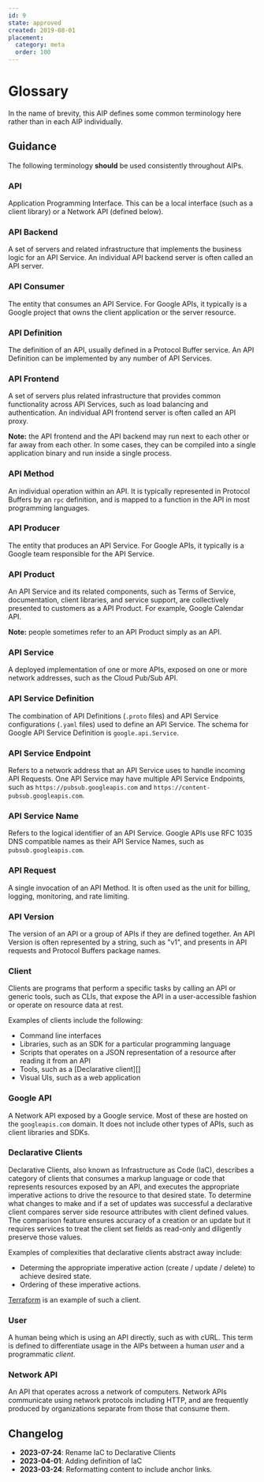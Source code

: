 ```yaml
---
id: 9
state: approved
created: 2019-08-01
placement:
  category: meta
  order: 100
---
```


# Glossary

In the name of brevity, this AIP defines some common terminology here rather
than in each AIP individually.

## Guidance

The following terminology **should** be used consistently throughout AIPs.

### API

Application Programming Interface. This can be a local interface (such as a
client library) or a Network API (defined below).

### API Backend

A set of servers and related infrastructure that implements the business logic
for an API Service. An individual API backend server is often called an API
server.

### API Consumer

The entity that consumes an API Service. For Google APIs, it typically is a
Google project that owns the client application or the server resource.

### API Definition

The definition of an API, usually defined in a Protocol Buffer service. An API
Definition can be implemented by any number of API Services.

### API Frontend

A set of servers plus related infrastructure that provides common functionality
across API Services, such as load balancing and authentication. An individual
API frontend server is often called an API proxy.

**Note:** the API frontend and the API backend may run next to each other or far
away from each other. In some cases, they can be compiled into a single
application binary and run inside a single process.

### API Method

An individual operation within an API. It is typically represented in Protocol
Buffers by an `rpc` definition, and is mapped to a function in the API in most
programming languages.

### API Producer

The entity that produces an API Service. For Google APIs, it typically is a
Google team responsible for the API Service.

### API Product

An API Service and its related components, such as Terms of Service,
documentation, client libraries, and service support, are collectively presented
to customers as a API Product. For example, Google Calendar API.

**Note:** people sometimes refer to an API Product simply as an API.

### API Service

A deployed implementation of one or more APIs, exposed on one or more network
addresses, such as the Cloud Pub/Sub API.

### API Service Definition

The combination of API Definitions (`.proto` files) and API Service
configurations (`.yaml` files) used to define an API Service. The schema for
Google API Service Definition is `google.api.Service`.

### API Service Endpoint

Refers to a network address that an API Service uses to handle incoming API
Requests. One API Service may have multiple API Service Endpoints, such as
`https://pubsub.googleapis.com` and `https://content-pubsub.googleapis.com`.

### API Service Name

Refers to the logical identifier of an API Service. Google APIs use RFC 1035 DNS
compatible names as their API Service Names, such as `pubsub.googleapis.com`.

### API Request

A single invocation of an API Method. It is often used as the unit for billing,
logging, monitoring, and rate limiting.

### API Version

The version of an API or a group of APIs if they are defined together. An API
Version is often represented by a string, such as "v1", and presents in API
requests and Protocol Buffers package names.

### Client

Clients are programs that perform a specific tasks by calling an API or generic
tools, such as CLIs, that expose the API in a user-accessible fashion or operate
on resource data at rest.

Examples of clients include the following:

- Command line interfaces
- Libraries, such as an SDK for a particular programming language
- Scripts that operates on a JSON representation of a resource after reading it
  from an API
- Tools, such as a [Declarative client][]
- Visual UIs, such as a web application

### Google API

A Network API exposed by a Google service. Most of these are hosted on the
`googleapis.com` domain. It does not include other types of APIs, such as client
libraries and SDKs.

### Declarative Clients

Declarative Clients, also known as Infrastructure as Code (IaC), describes a
category of clients that consumes a markup language or code that represents
resources exposed by an API, and executes the appropriate imperative actions to
drive the resource to that desired state. To determine what changes to make and
if a set of updates was successful a declarative client compares server side
resource attributes with client defined values. The comparison feature ensures
accuracy of a creation or an update but it requires services to treat the client
set fields as read-only and diligently preserve those values.

Examples of complexities that declarative clients abstract away include:

- Determing the appropriate imperative action (create / update / delete) to
  achieve desired state.
- Ordering of these imperative actions.

[Terraform][] is an example of such a client.

### User

A human being which is using an API directly, such as with cURL. This term is
defined to differentiate usage in the AIPs between a human *user* and a
programmatic *client*.

### Network API

An API that operates across a network of computers. Network APIs communicate
using network protocols including HTTP, and are frequently produced by
organizations separate from those that consume them.

[Declarative clients]: #declarative-clients
[Terraform]: https://www.terraform.io/

## Changelog

- **2023-07-24**: Rename IaC to Declarative Clients
- **2023-04-01**: Adding definition of IaC
- **2023-03-24**: Reformatting content to include anchor links.